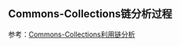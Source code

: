 ## Commons-Collections链分析过程
参考：[Commons-Collections利用链分析](https://shear1n.github.io/2024/01/18/Commons-Collections%E5%88%A9%E7%94%A8%E9%93%BE%E5%88%86%E6%9E%90/)
